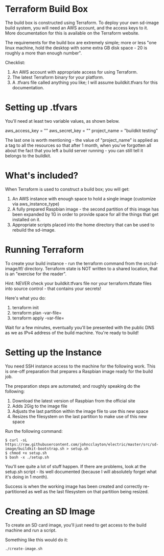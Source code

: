 Terraform Build Box
===================
The build box is constructed using Terraform.  To deploy your own sd-image build system, you will need an 
AWS account, and the access keys to it.  More documentation for this is available on 
the Terraform website.  

The requirements for the build box are extremely simple; more or less "one linux machine, hold the desktop
with some extra GB disk space - 20 is roughly a more than enough number".

Checklist: 
1.  An AWS account with appropriate access for using Terraform.
1.  The latest Terraform binary for your platform.
1.  A .tfvars file called anything you like; I will assume buildkit.tfvars for this documentation.

Setting up .tfvars
==================
You'll need at least two variable values, as shown below. 

aws_access_key = "<associated with your AWS account>"
aws_secret_key = "<associated with your AWS account>"
project_name = "buildkit testing"

The last one is worth mentioning - the value of "project_name" is applied as a tag to all the resources so that after 1 month, when you've forgotten all about the fact that you left a build server running - you can still tell it belongs to the buildkit. 

What's included?
================

When Terraform is used to construct a build box; you will get: 
1. An AWS instance with enough space to hold a single image (customize via aws_instance_type)
1. A fully prepared Raspbian image - the second partition of this image has been expanded by 1G in order to provide space for all the things that get installed on it. 
1. Appropriate scripts placed into the home directory that can be used to rebuild the sd-image. 

Running Terraform
=================
To create your build instance - run the terraform command from the src/sd-image/tf/ directory.  Terraform state is NOT written to a shared location, that is an "exercise for the reader".

Hint: NEVER check your buildkit.tfvars file nor your terraform.tfstate files into source control - that contains your secrets!

Here's what you do: 

1.  terraform init
1.  terraform plan -var-file=<location of buildkit.tfvars>
1.  terraform apply -var-file=<location of buildkit.tfvars>

Wait for a few minutes, eventually you'll be presented with the public DNS as we as IPv4 address of the build machine.  You're ready to build!

Setting up the Instance
=======================
You need SSH instance access to the machine for the following work.  This is one-off preparation that 
prepares a Raspbian image ready for the build job.  

The preparation steps are automated; and roughly speaking do the following: 

1. Download the latest version of Raspbian from the official site
1. Adds 2Gig to the image file 
1. Adjusts the last partition within the image file to use this new space
1. Resizes the filesystem on the last partition to make use of this new space

Run the following command: 

    $ curl -sL https://raw.githubusercontent.com/johncclayton/electric/master/src/sd-image/buildkit-bootstrap.sh > setup.sh
    $ chmod +x setup.sh
    $ bash -x ./setup.sh

You'll see quite a lot of stuff happen.  If there are problems, look at the setup.sh script - its well
documented (because I will absolutely forget what it's doing in 1 month).

Success is when the working image has been created and correctly re-partitioned as well as the last
filesystem on that partition being resized.

Creating an SD Image
====================
To create an SD card image, you'll just need to get access to the build machine and run a script. 

Something like this would do it: 

    ./create-image.sh 

